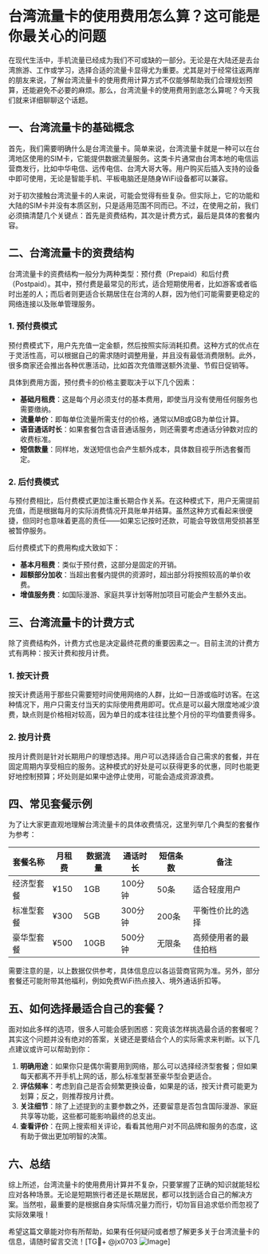 # 台湾流量卡的使用费用怎么算？这可能是你最关心的问题

在现代生活中，手机流量已经成为我们不可或缺的一部分。无论是在大陆还是去台湾旅游、工作或学习，选择合适的流量卡显得尤为重要。尤其是对于经常往返两岸的朋友来说，了解台湾流量卡的使用费用计算方式不仅能够帮助我们合理规划预算，还能避免不必要的麻烦。那么，台湾流量卡的使用费用到底怎么算呢？今天我们就来详细聊聊这个话题。

## 一、台湾流量卡的基础概念

首先，我们需要明确什么是台湾流量卡。简单来说，台湾流量卡就是一种可以在台湾地区使用的SIM卡，它能提供数据流量服务。这类卡片通常由台湾本地的电信运营商发行，比如中华电信、远传电信、台湾大哥大等。用户购买后插入支持的设备中即可使用，无论是智能手机、平板电脑还是随身WiFi设备都可以兼容。

对于初次接触台湾流量卡的人来说，可能会觉得有些复杂。但实际上，它的功能和大陆的SIM卡并没有本质区别，只是适用范围不同而已。不过，在使用之前，我们必须搞清楚几个关键点：首先是资费结构，其次是计费方式，最后是具体的套餐内容。

## 二、台湾流量卡的资费结构

台湾流量卡的资费结构一般分为两种类型：预付费（Prepaid）和后付费（Postpaid）。其中，预付费是最常见的形式，适合短期使用者，比如游客或者临时出差的人；而后者则更适合长期居住在台湾的人群，因为他们可能需要更稳定的网络连接以及账单管理服务。

### 1. 预付费模式

预付费模式下，用户先充值一定金额，然后按照实际消耗扣费。这种方式的优点在于灵活性高，可以根据自己的需求随时调整用量，并且没有最低消费限制。此外，很多商家还会推出各种优惠活动，比如首次充值赠送额外流量、节假日促销等。

具体到费用方面，预付费卡的价格主要取决于以下几个因素：

- **基础月租费**：这是每个月必须支付的基本费用，即使当月没有使用任何服务也需要缴纳。
- **流量单价**：即每单位流量所需支付的价格，通常以MB或GB为单位计算。
- **语音通话时长**：如果套餐包含语音通话服务，则还需要考虑通话分钟数对应的收费标准。
- **短信数量**：同样地，发送短信也会产生额外成本，具体数目视乎所选套餐而定。

### 2. 后付费模式

与预付费相比，后付费模式更加注重长期合作关系。在这种模式下，用户无需提前充值，而是根据每月的实际消费情况开具账单并结算。虽然这种方式看起来很便捷，但同时也意味着更高的责任——如果忘记按时还款，可能会导致信用受损甚至被暂停服务。

后付费模式下的费用构成大致如下：

- **基本月租费**：类似于预付费，这部分是固定的开销。
- **超额部分加收**：当超出套餐内提供的资源时，超出部分将按照较高的单价收费。
- **增值服务费**：如国际漫游、家庭共享计划等附加项目可能会产生额外支出。

## 三、台湾流量卡的计费方式

除了资费结构外，计费方式也是决定最终花费的重要因素之一。目前主流的计费方式有两种：按天计费和按月计费。

### 1. 按天计费

按天计费适用于那些只需要短时间使用网络的人群，比如一日游或临时访客。在这种情况下，用户只需支付当天的实际使用费用即可。优点是可以最大限度地减少浪费，缺点则是价格相对较高，因为单日的成本往往比整个月份的平均值要贵得多。

### 2. 按月计费

按月计费则是针对长期用户的理想选择。用户可以选择适合自己需求的套餐，并在固定周期内享受相应的服务。这种模式的好处是可以获得更多的优惠，同时也能更好地控制预算；坏处则是如果中途停止使用，可能会造成资源浪费。

## 四、常见套餐示例

为了让大家更直观地理解台湾流量卡的具体收费情况，这里列举几个典型的套餐作为参考：

| 套餐名称         | 月租费   | 数据流量    | 通话时长     | 短信条数       | 备注                       |
|------------------|----------|-------------|--------------|----------------|----------------------------|
| 经济型套餐       | ¥150     | 1GB         | 100分钟      | 50条           | 适合轻度用户               |
| 标准型套餐       | ¥300     | 5GB         | 300分钟      | 200条          | 平衡性价比的选择            |
| 豪华型套餐       | ¥500     | 10GB        | 500分钟      | 无限条         | 高频使用者的最佳拍档         |

需要注意的是，以上数据仅供参考，具体信息应以各运营商官网为准。另外，部分套餐还可能附带其他福利，例如免费WiFi热点接入、境外通话折扣等。

## 五、如何选择最适合自己的套餐？

面对如此多样的选项，很多人可能会感到困惑：究竟该怎样挑选最合适的套餐呢？其实这个问题并没有绝对的答案，关键还是要结合个人的实际需求来判断。以下几点建议或许可以帮助到你：

1. **明确用途**：如果你只是偶尔需要用到网络，那么可以选择经济型套餐；但如果每天都离不开手机上网的话，那么标准型甚至豪华型会更适合。
2. **评估频率**：考虑到自己是否会频繁更换设备，如果是的话，按天计费可能更为划算；反之，则推荐按月计费。
3. **关注细节**：除了上述提到的主要参数之外，还要留意是否包含国际漫游、家庭共享等功能，这些都可能影响最终的总支出。
4. **查看评价**：在网上搜索相关评论，看看其他用户对不同品牌和服务的态度，这有助于做出更加明智的决策。

## 六、总结

综上所述，台湾流量卡的使用费用计算并不复杂，只要掌握了正确的知识就能轻松应对各种场景。无论是短期旅行者还是长期居民，都可以找到适合自己的解决方案。当然啦，最重要的是根据自身实际情况量力而行，切勿盲目追求低价而忽视了实际效果哦！

希望这篇文章能对你有所帮助，如果有任何疑问或者想了解更多关于台湾流量卡的信息，请随时留言交流！[TG💪+ @jx0703 ![Image](https://github.com/user-attachments/assets/dbca1d08-cadb-493c-b0ec-ad6f7a83f270)]